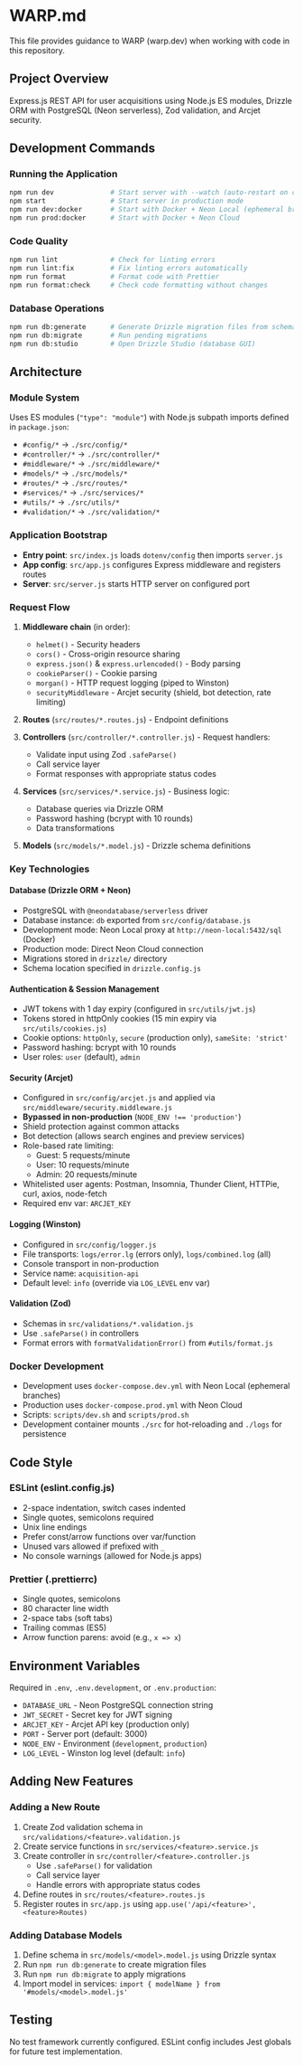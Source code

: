 # WARP.md

This file provides guidance to WARP (warp.dev) when working with code in this repository.

## Project Overview

Express.js REST API for user acquisitions using Node.js ES modules, Drizzle ORM with PostgreSQL (Neon serverless), Zod validation, and Arcjet security.

## Development Commands

### Running the Application
```bash
npm run dev              # Start server with --watch (auto-restart on changes)
npm start                # Start server in production mode
npm run dev:docker       # Start with Docker + Neon Local (ephemeral branches)
npm run prod:docker      # Start with Docker + Neon Cloud
```

### Code Quality
```bash
npm run lint             # Check for linting errors
npm run lint:fix         # Fix linting errors automatically
npm run format           # Format code with Prettier
npm run format:check     # Check code formatting without changes
```

### Database Operations
```bash
npm run db:generate      # Generate Drizzle migration files from schema
npm run db:migrate       # Run pending migrations
npm run db:studio        # Open Drizzle Studio (database GUI)
```

## Architecture

### Module System
Uses ES modules (`"type": "module"`) with Node.js subpath imports defined in `package.json`:
- `#config/*` → `./src/config/*`
- `#controller/*` → `./src/controller/*`
- `#middleware/*` → `./src/middleware/*`
- `#models/*` → `./src/models/*`
- `#routes/*` → `./src/routes/*`
- `#services/*` → `./src/services/*`
- `#utils/*` → `./src/utils/*`
- `#validation/*` → `./src/validation/*`

### Application Bootstrap
- **Entry point**: `src/index.js` loads `dotenv/config` then imports `server.js`
- **App config**: `src/app.js` configures Express middleware and registers routes
- **Server**: `src/server.js` starts HTTP server on configured port

### Request Flow
1. **Middleware chain** (in order):
   - `helmet()` - Security headers
   - `cors()` - Cross-origin resource sharing
   - `express.json()` & `express.urlencoded()` - Body parsing
   - `cookieParser()` - Cookie parsing
   - `morgan()` - HTTP request logging (piped to Winston)
   - `securityMiddleware` - Arcjet security (shield, bot detection, rate limiting)

2. **Routes** (`src/routes/*.routes.js`) - Endpoint definitions
3. **Controllers** (`src/controller/*.controller.js`) - Request handlers:
   - Validate input using Zod `.safeParse()`
   - Call service layer
   - Format responses with appropriate status codes
4. **Services** (`src/services/*.service.js`) - Business logic:
   - Database queries via Drizzle ORM
   - Password hashing (bcrypt with 10 rounds)
   - Data transformations
5. **Models** (`src/models/*.model.js`) - Drizzle schema definitions

### Key Technologies

#### Database (Drizzle ORM + Neon)
- PostgreSQL with `@neondatabase/serverless` driver
- Database instance: `db` exported from `src/config/database.js`
- Development mode: Neon Local proxy at `http://neon-local:5432/sql` (Docker)
- Production mode: Direct Neon Cloud connection
- Migrations stored in `drizzle/` directory
- Schema location specified in `drizzle.config.js`

#### Authentication & Session Management
- JWT tokens with 1 day expiry (configured in `src/utils/jwt.js`)
- Tokens stored in httpOnly cookies (15 min expiry via `src/utils/cookies.js`)
- Cookie options: `httpOnly`, `secure` (production only), `sameSite: 'strict'`
- Password hashing: bcrypt with 10 rounds
- User roles: `user` (default), `admin`

#### Security (Arcjet)
- Configured in `src/config/arcjet.js` and applied via `src/middleware/security.middleware.js`
- **Bypassed in non-production** (`NODE_ENV !== 'production'`)
- Shield protection against common attacks
- Bot detection (allows search engines and preview services)
- Role-based rate limiting:
  - Guest: 5 requests/minute
  - User: 10 requests/minute
  - Admin: 20 requests/minute
- Whitelisted user agents: Postman, Insomnia, Thunder Client, HTTPie, curl, axios, node-fetch
- Required env var: `ARCJET_KEY`

#### Logging (Winston)
- Configured in `src/config/logger.js`
- File transports: `logs/error.lg` (errors only), `logs/combined.log` (all)
- Console transport in non-production
- Service name: `acquisition-api`
- Default level: `info` (override via `LOG_LEVEL` env var)

#### Validation (Zod)
- Schemas in `src/validations/*.validation.js`
- Use `.safeParse()` in controllers
- Format errors with `formatValidationError()` from `#utils/format.js`

### Docker Development
- Development uses `docker-compose.dev.yml` with Neon Local (ephemeral branches)
- Production uses `docker-compose.prod.yml` with Neon Cloud
- Scripts: `scripts/dev.sh` and `scripts/prod.sh`
- Development container mounts `./src` for hot-reloading and `./logs` for persistence

## Code Style

### ESLint (eslint.config.js)
- 2-space indentation, switch cases indented
- Single quotes, semicolons required
- Unix line endings
- Prefer const/arrow functions over var/function
- Unused vars allowed if prefixed with `_`
- No console warnings (allowed for Node.js apps)

### Prettier (.prettierrc)
- Single quotes, semicolons
- 80 character line width
- 2-space tabs (soft tabs)
- Trailing commas (ES5)
- Arrow function parens: avoid (e.g., `x => x`)

## Environment Variables

Required in `.env`, `.env.development`, or `.env.production`:
- `DATABASE_URL` - Neon PostgreSQL connection string
- `JWT_SECRET` - Secret key for JWT signing
- `ARCJET_KEY` - Arcjet API key (production only)
- `PORT` - Server port (default: 3000)
- `NODE_ENV` - Environment (`development`, `production`)
- `LOG_LEVEL` - Winston log level (default: `info`)

## Adding New Features

### Adding a New Route
1. Create Zod validation schema in `src/validations/<feature>.validation.js`
2. Create service functions in `src/services/<feature>.service.js`
3. Create controller in `src/controller/<feature>.controller.js`
   - Use `.safeParse()` for validation
   - Call service layer
   - Handle errors with appropriate status codes
4. Define routes in `src/routes/<feature>.routes.js`
5. Register routes in `src/app.js` using `app.use('/api/<feature>', <feature>Routes)`

### Adding Database Models
1. Define schema in `src/models/<model>.model.js` using Drizzle syntax
2. Run `npm run db:generate` to create migration files
3. Run `npm run db:migrate` to apply migrations
4. Import model in services: `import { modelName } from '#models/<model>.model.js'`

## Testing

No test framework currently configured. ESLint config includes Jest globals for future test implementation.
